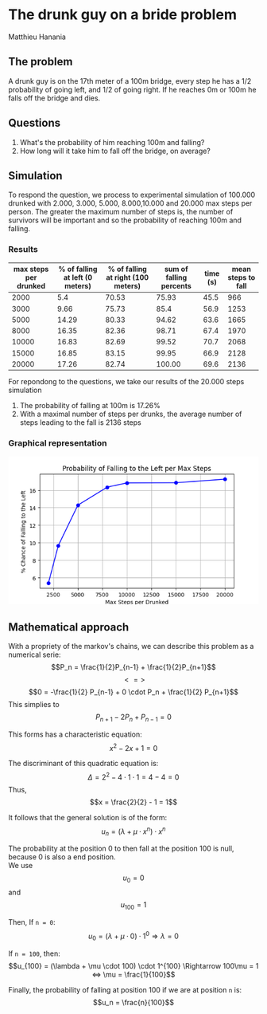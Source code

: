 # The drunk guy on a bride problem

Matthieu Hanania

## The problem
A drunk guy is on the 17th meter of a 100m bridge, every step he has a 1/2 probability of going left, and 1/2 of going right. If he reaches 0m or 100m he falls off the bridge and dies.

## Questions
1) What's the probability of him reaching 100m and falling?
2) How long will it take him to fall off the bridge, on average? 


## Simulation

To respond the question, we process to experimental simulation of 100.000 drunked with 2.000, 3.000, 5.000, 8.000,10.000 and 20.000 max steps per person.
The greater the maximum number of steps is, the number of survivors will be important and so the probability of reaching 100m and falling.

### Results
| max steps per drunked | % of falling at left (0 meters) | % of falling at right (100 meters) | sum of falling percents | time (s) | mean steps to fall |
|-----------------------|---------------------------------|------------------------------------|------------------|----------|-------|
| 2000                  | 5.4                             | 70.53                              | 75.93            | 45.5     |966    |
| 3000                  | 9.66                            | 75.73                              | 85.4             | 56.9     |1253   |
| 5000                  | 14.29                           | 80.33                              | 94.62            | 63.6     |1665   |
| 8000                  | 16.35                           | 82.36                              | 98.71            | 67.4     |1970   |
| 10000                 | 16.83                           | 82.69                              | 99.52            | 70.7     |2068   |
| 15000                 | 16.85                           | 83.15                              | 99.95            | 66.9     |2128   |
| 20000                 | 17.26                           | 82.74                              | 100.00           | 69.6     |2136   |

For repondong to the questions, we take our results of the 20.000 steps simulation
1) The probability of falling at 100m is 17.26%
2) With a maximal number of steps per drunks, the average number of steps leading to the fall is 2136 steps

### Graphical representation
![A graphical representation of %chance of falling to the left per max steps](figure.png)


## Mathematical approach

With a propriety of the markov's chains, we can describe this problem as a numerical serie:
$$P_n = \frac{1}{2}P_{n-1} + \frac{1}{2}P_{n+1}$$
$$<=>$$
$$0 = -\frac{1}{2} P_{n-1} + 0 \cdot P_n + \frac{1}{2} P_{n+1}$$
This simplies to
$$P_{n+1} - 2P_n + P_{n-1} =0 $$

This forms has a characteristic equation:
$$x^2 - 2x + 1 = 0$$

The discriminant of this quadratic equation is:
$$\Delta = 2^2 - 4 \cdot 1 \cdot 1 = 4 - 4 = 0$$
Thus, $$x = \frac{2}{2} - 1 = 1$$

It follows that the general solution is of the form:
$$u_n = (\lambda + \mu \cdot x^n) \cdot x^n$$

The probability at the position 0 to then fall at the position 100 is null, because 0 is also a end position.  
We use  $$u_0 = 0$$ and $$u_{100} = 1$$

Then, If `n = 0`:
$$u_0 = (\lambda + \mu \cdot 0) \cdot 1^0 \Rightarrow \lambda = 0$$

If `n = 100`, then:
$$u_{100} = (\lambda + \mu \cdot 100) \cdot 1^{100} \Rightarrow 100\mu = 1 <=> \mu = \frac{1}{100}$$

Finally,  the probability of falling at position 100 if we are at position `n` is:
$$u_n = \frac{n}{100}$$








